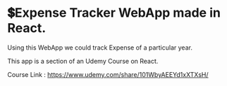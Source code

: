 # 💲Expense Tracker WebApp made in React.
Using this WebApp we could track Expense of a particular year.

This app is a section of an Udemy Course on React.

Course Link : https://www.udemy.com/share/101WbyAEEYd1xXTXsH/
